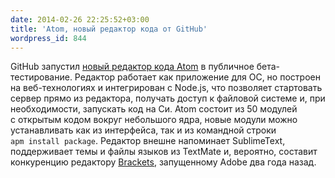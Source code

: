 ```yaml
---
date: 2014-02-26 22:25:52+03:00
title: 'Atom, новый редактор кода от GitHub'
wordpress_id: 844
---
```


GitHub запустил [новый редактор кода Atom](http://atom.io/) в публичное бета-тестирование. Редактор работает как приложение для ОС, но построен на веб-технологиях и интегрирован с Node.js, что позволяет стартовать сервер прямо из редактора, получать доступ к файловой системе и, при необходимости, запускать код на Си. Atom состоит из 50 модулей с открытым кодом вокруг небольшого ядра, новые модули можно устанавливать как из интерфейса, так и из командной строки `apm install package`. Редактор внешне напоминает SublimeText, поддерживает темы и файлы языков из TextMate и, вероятно, составит конкуренцию редактору [Brackets](http://brackets.io/), запущенному Adobe два года назад.
